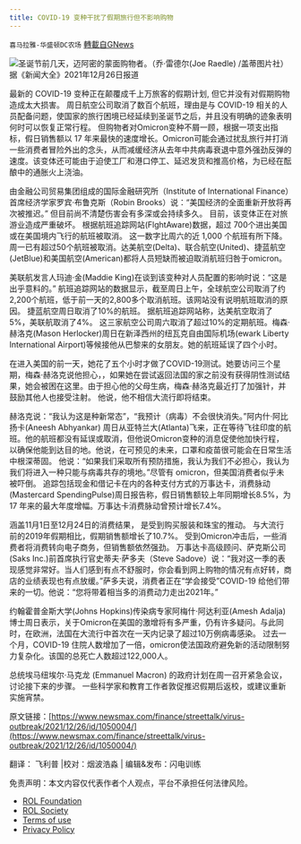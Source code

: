 ```yaml
---
title: COVID-19 变种干扰了假期旅行但不影响购物
---
```

`喜马拉雅-华盛顿DC农场` [轉載自GNews](https://gnews.org/zh-hans/1820258/)

![](https://assets.gnews.org/wp-content/uploads/2022/01/图片1-22.png)圣诞节前几天，迈阿密的蒙面购物者。（乔·雷德尔(Joe Raedle) /盖蒂图片社）
据《新闻大全》2021年12月26日报道

最新的 COVID-19 变种正在颠覆成千上万旅客的假期计划, 但它并没有对假期购物造成太大损害。
 周日航空公司取消了数百个航班，理由是与 COVID-19 相关的人员配备问题，使国家的旅行困境已经延续到圣诞节之后，并且没有明确的迹象表明何时可以恢复正常行程。
 但购物者对Omicron变种不屑一顾，根据一项支出指标，假日销售额以 17 年来最快的速度增长。Omicron可能会通过扰乱旅行并打消一些消费者冒险外出的念头，从而减缓经济从去年中共病毒衰退中意外强劲反弹的速度。该变体还可能由于迫使工厂和港口停工、延迟发货和推高价格，为已经在酝酿中的通胀火上浇油。

由金融公司贸易集团组成的国际金融研究所（Institute of International Finance）首席经济学家罗宾·布鲁克斯（Robin Brooks）说：“美国经济的全面重新开放将再次被推迟。” 但目前尚不清楚伤害会有多深或会持续多久。
 目前，该变体正在对旅游业造成严重破坏。 根据航班追踪网站(FlghtAware)数据，超过 700个进出美国或在美国境内飞行的航班被取消。 这一数字比周六的近 1,000 个航班有所下降。 周一已有超过50个航班被取消。达美航空(Delta)、联合航空(United)、捷蓝航空(JetBlue)和美国航空(American)都将人员短缺而被迫取消航班归咎于omicron。

美联航发言人玛迪·金(Maddie King)在谈到该变种对人员配置的影响时说：“这是出乎意料的。” 航班追踪网站的数据显示，截至周日上午，全球航空公司取消了约2,200个航班，低于前一天的2,800多个取消航班。该网站没有说明航班取消的原因。
 捷蓝航空周日取消了10%的航班。 据航班追踪网站称，达美航空取消了5%，美联航取消了4%。 这三家航空公司周六取消了超过10%的定期航班。梅森·赫洛克(Mason Herlocker)周日在新泽西州的纽瓦克自由国际机场(ewark Liberty International Airport)等候接他从巴黎来的女朋友。她的航班延误了四个小时。

在进入美国的前一天，她花了五个小时才做了COVID-19测试。她要访问三个星期，梅森·赫洛克说他担心，，如果她在尝试返回法国的家之前没有获得阴性测试结果，她会被困在这里。由于担心他的父母生病，梅森·赫洛克最近打了加强针，并鼓励其他人也接受注射。 他说，他不相信大流行即将结束。

赫洛克说：“我认为这是种新常态”，“我预计（病毒）不会很快消失。”阿内什·阿比扬卡(Aneesh Abhyankar) 周日从亚特兰大(Atlanta)飞来，正在等待飞往印度的航班。他的航班都没有延误或取消，但他说Omicron变种的消息促使他加快行程，以确保他能到达目的地。他说，在可预见的未来，口罩和疫苗很可能会在日常生活中根深蒂固。
 他说：“如果我们采取所有预防措施，我认为我们不必担心，我认为我们将进入一种只能与病毒共存的境地。”尽管有 omicron，但美国消费者似乎未被吓倒。 追踪包括现金和借记卡在内的各种支付方式的万事达卡，消费脉动(Mastercard SpendingPulse)周日报告称，假日销售额较上年同期增长8.5%，为 17 年来的最大年度增幅。万事达卡消费脉动曾预计增长7.4%。

涵盖11月1日至12月24日的消费结果， 是受到购买服装和珠宝的推动。 与大流行前的2019年假期相比，假期销售额增长了10.7%。
 受到Omicron冲击后，一些消费者将消费转向电子商务，但销售额依然强劲。
 万事达卡高级顾问、萨克斯公司(Saks Inc.)前首席执行官史蒂夫·萨多夫（Steve Sadove）说：“我对这一季的表现感觉非常好。当人们感到有点不舒服时，你会看到网上购物的情况有点好转，商店的业绩表现也有点放缓。”萨多夫说，消费者正在“学会接受”COVID-19 给他们带来的一切。他说：“您将带着相当多的消费动力走出2021年。”

约翰霍普金斯大学(Johns Hopkins)传染病专家阿梅什·阿达利亚(Amesh Adalja)博士周日表示，关于Omicron在美国的激增将有多严重，仍有许多疑问。与此同时，在欧洲，法国在大流行中首次在一天内记录了超过10万例病毒感染。 过去一个月，COVID-19 住院人数增加了一倍，omicron使法国政府避免新的活动限制努力复杂化。该国的总死亡人数超过122,000人。

总统埃马纽埃尔·马克龙 (Emmanuel Macron) 的政府计划在周一召开紧急会议，讨论接下来的步骤。 一些科学家和教育工作者敦促推迟假期后返校，或建议重新实施宵禁。



原文链接：[https://www.newsmax.com/finance/streettalk/virus-outbreak/2021/12/26/id/1050004/](https://www.newsmax.com/finance/streettalk/virus-outbreak/2021/12/26/id/1050004/)





翻译： 飞利普 |校对：烟波浩淼 | 编辑&发布：闪电训练

 

免责声明：本文内容仅代表作者个人观点，平台不承担任何法律风险。

- [ROL Foundation](https://rolfoundation.org/)
- [ROL Society](https://rolsociety.org/)
- [Terms of use](https://gnews.org/terms-of-use-3/)
- [Privacy Policy](https://gnews.org/privacy-policy/)
